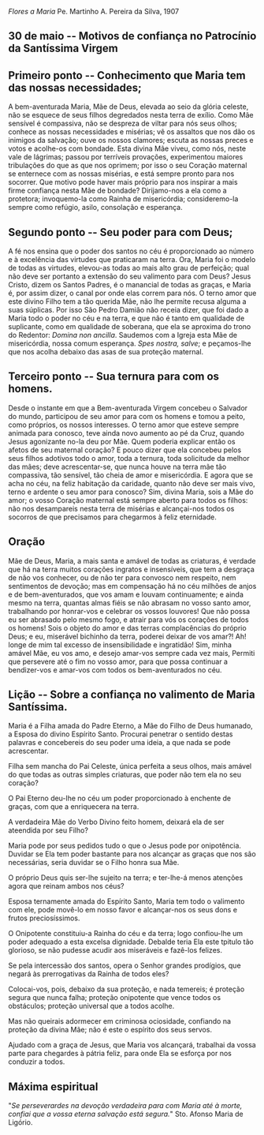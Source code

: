 *Flores a Maria*
Pe. Martinho A. Pereira da Silva, 1907

## 30 de  maio -- Motivos de confiança no Patrocínio da Santíssima Virgem

## Primeiro ponto -- Conhecimento que Maria tem das nossas necessidades;

A bem-aventurada Maria, Mãe de Deus, elevada ao seio da glória celeste, não se esquece de seus filhos degredados nesta terra de exílio. Como Mãe sensível é compassiva, não se despreza de viltar para nós seus olhos; conhece as nossas necessidades e misérias; vê os assaltos que nos dão os inimigos da salvação; ouve os nossos clamores; escuta as nossas preces e votos e acolhe-os com bondade. Esta divina Mãe viveu, como nós, neste vale de lágrimas; passou por terríveis provações, experimentou maiores tribulações do que as que nos oprimem; por isso o seu Coração maternal se enternece com as nossas misérias, e está sempre pronto para nos socorrer. Que motivo pode haver mais próprio para nos inspirar a mais firme confiança nesta Mãe de bondade? Dirijamo-nos a ela como a protetora; invoquemo-la como Rainha de misericórdia; consideremo-la sempre como refúgio, asilo, consolação e esperança.

## Segundo ponto -- Seu poder para com Deus;

A fé nos ensina que o poder dos santos no céu é proporcionado ao número e à excelência das virtudes que praticaram na terra. Ora, Maria foi o modelo de todas as virtudes, elevou-as todas ao mais alto grau de perfeição; qual não deve ser portanto a extensão do seu valimento para com Deus? Jesus Cristo, dizem os Santos Padres, é o manancial de todas as graças, e Maria é, por assim dizer, o canal por onde elas correm para nós. O terno amor que este divino Filho tem a tão querida Mãe, não lhe permite recusa alguma a suas súplicas. Por isso São Pedro Damião não receia dizer, que foi dado a Maria todo o poder no céu e na terra, e que não é tanto em qualidade de suplicante, como em qualidade de soberana, que ela se aproxima do trono do Redentor: _Domina non ancilla_. Saudemos com a Igreja esta Mãe de misericórdia, nossa comum esperança. _Spes nostra, salve_; e peçamos-lhe que nos acolha debaixo das asas de sua proteção maternal.

## Terceiro ponto -- Sua ternura para com os homens.

Desde o instante em que a Bem-aventurada Virgem concebeu o Salvador do mundo, participou de seu amor para com os homens e tomou a peito, como próprios, os nossos interesses. O terno amor que esteve sempre animada para conosco, teve ainda novo aumento ao pé da Cruz, quando Jesus agonizante no-la deu por Mãe. Quem poderia explicar então os afetos de seu maternal coração? E pouco dizer que ela concebeu pelos seus filhos adotivos todo o amor, toda a ternura, toda solicitude da melhor das mães; deve acrescentar-se, que nunca houve na terra mãe tão compassiva, tão sensível, tão cheia de amor e misericórdia. E agora que se acha no céu, na feliz habitação da caridade, quanto não deve ser mais vivo, terno e ardente o seu amor para conosco? Sim, divina Maria, sois a Mãe do amor; o vosso Coração maternal está sempre aberto para todos os filhos: não nos desampareis nesta terra de misérias e alcançai-nos todos os socorros de que precisamos para chegarmos à feliz eternidade.

## Oração

Mãe de Deus, Maria, a mais santa e amável de todas as criaturas, é verdade que há na terra muitos corações ingratos e insensíveis, que tem a desgraça de não vos conhecer, ou de não ter para convosco nem respeito, nem sentimentos de devoção; mas em compensação há no céu milhões de anjos e de bem-aventurados, que vos amam e louvam continuamente; e ainda mesmo na terra, quantas almas fiéis se não abrasam no vosso santo amor, trabalhando por honrar-vos e celebrar os vossos louvores! Que não possa eu ser abrasado pelo mesmo fogo, e atrair para vós os corações de todos os homens! Sois o objeto do amor e das terras complacências do próprio Deus; e eu, miserável bichinho da terra, poderei deixar de vos amar?! Ah! longe de mim tal excesso de insensibilidade e ingratidão! Sim, minha amável Mãe, eu vos amo, e desejo amar-vos sempre cada vez mais, Permiti que persevere até o fim no vosso amor, para que possa continuar a bendizer-vos e amar-vos com todos os bem-aventurados no céu.

## Lição -- Sobre a confiança no valimento de Maria Santíssima.

Maria é a Filha amada do Padre Eterno, a Mãe do Filho de Deus humanado, a Esposa do divino Espírito Santo. Procurai penetrar o sentido destas palavras e concebereis do seu poder uma ideia, a que nada se pode acrescentar.

Filha sem mancha do Pai Celeste, única perfeita a seus olhos, mais amável do que todas as outras simples criaturas, que poder não tem ela no seu coração?

O Pai Eterno deu-lhe no céu um poder proporcionado à enchente de graças, com que a enriquecera na terra.

A verdadeira Mãe do Verbo Divino feito homem, deixará ela de ser ateendida por seu Filho?

Maria pode por seus pedidos tudo o que o Jesus pode por onipotência. Duvidar se Ela tem poder bastante para nos alcançar as graças que nos são necessárias, seria duvidar se o Filho honra sua Mãe.

O próprio Deus quis ser-lhe sujeito na terra; e ter-lhe-á menos atenções agora que reinam ambos nos céus?

Esposa ternamente amada do Espírito Santo, Maria tem todo o valimento com ele, pode movê-lo em nosso favor e alcançar-nos os seus dons e frutos preciosíssimos.

O Onipotente constituiu-a Rainha do céu e da terra; logo confiou-lhe um poder adequado a esta excelsa dignidade. Debalde teria Ela este tpitulo tão glorioso, se não pudesse acudir aos miseráveis e fazê-los felizes.

Se pela intercessão dos santos, opera o Senhor grandes prodígios, que negará às prerrogativas da Rainha de todos eles?

Colocai-vos, pois, debaixo da sua proteção, e nada temereis; é proteção segura que nunca falha; proteção onipotente que vence todos os obstáculos; proteção universal que a todos acolhe.

Mas não queirais adormecer em criminosa ociosidade, confiando na proteção da divina Mãe; não é este o espírito dos seus servos.

Ajudado com a graça de Jesus, que Maria vos alcançará, trabalhai da vossa parte para chegardes à pátria feliz, para onde Ela se esforça por nos conduzir a todos.

## Máxima espiritual

"_Se perseverardes na devoção verdadeira para com Maria até à morte, confiai que a vossa eterna salvação está segura._" Sto. Afonso Maria de Ligório.
